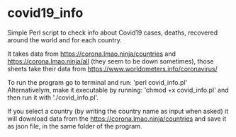# covid19_info
Simple Perl script to check info about Covid19 cases, deaths, recovered around the world and for each country.

It takes data from https://corona.lmao.ninja/countries and https://corona.lmao.ninja/all (they seem to be down sometimes), those sheets take their data from https://www.worldometers.info/coronavirus/

To run the program go to terminal and run: 'perl covid_info.pl' 
Alternativelym, make it executable by running: 'chmod +x covid_info.pl' and then run it with './covid_info.pl'.

If you select a country (by writing the country name as input when asked) it will download data from the https://corona.lmao.ninja/countries and save it as json file, in the same folder of the program.
